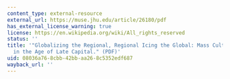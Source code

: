 ```yaml
---
content_type: external-resource
external_url: https://muse.jhu.edu/article/26180/pdf
has_external_license_warning: true
license: https://en.wikipedia.org/wiki/All_rights_reserved
status: ''
title: '"Globalizing the Regional, Regional Icing the Global: Mass Culture and Asianism
  in the Age of Late Capital." (PDF)'
uid: 08036a76-8cbb-42bb-aa26-8c5352edf687
wayback_url: ''
---
```

